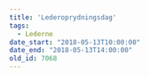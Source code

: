```yaml
---
title: 'Lederoprydningsdag'
tags:
  - Lederne
date_start: "2018-05-13T10:00:00"
date_end: "2018-05-13T14:00:00"
old_id: 7068
---
```

